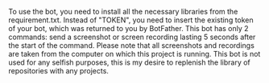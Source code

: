 To use the bot, you need to install all the necessary libraries from the requirement.txt. Instead of "TOKEN", you need to insert the existing token of your bot, which was returned to you by BotFather.
This bot has only 2 commands: send a screenshot or screen recording lasting 5 seconds after the start of the command. Please note that all screenshots and recordings are taken from the computer on which this project is running. This bot is not used for any selfish purposes, this is my desire to replenish the library of repositories with any projects.
